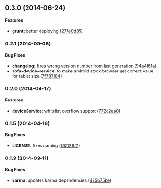 <a name="0.3.0"></a>
## 0.3.0 (2014-06-24)


#### Features

* **grunt:** better deploying ([277e0d85](https://github.com/sofa/sofa-device-service/commit/277e0d85bb8137435e1e2e673595f1f52ad853d3))


<a name="0.2.1"></a>
### 0.2.1 (2014-05-08)


#### Bug Fixes

* **changelog:** fixes wrong version number from last generation ([94a4f61a](https://github.com/sofa/sofa-device-service/commit/94a4f61abb183192a8af285bd21a9dffb6047437))
* **sofa-device-service:** to make android stock browser get correct value for tablet size ([7f787184](https://github.com/sofa/sofa-device-service/commit/7f7871844ebee0fbadcf850c294a7f2d31433b8a))


<a name="0.2.0"></a>
### 0.2.0 (2014-04-17)


#### Features

* **deviceService:** whitelist overflow:support ([772c2ea0](https://github.com/sofa/sofa-device-service/commit/772c2ea0b6b1eb186eb77b81617500a32c803a37))


<a name="0.1.5"></a>
### 0.1.5 (2014-04-16)


#### Bug Fixes

* **LICENSE:** fixes naming ([f65128f7](https://github.com/sofa/sofa-device-service/commit/f65128f7d162e34e564246b6be9a5c3739810049))


<a name="0.1.3"></a>
### 0.1.3 (2014-03-11)


#### Bug Fixes

* **karma:** updates karma dependencies ([485b75be](https://github.com/sofa/sofa-device-service/commit/485b75be9a0308349746cffab70f0f2492012b56))


